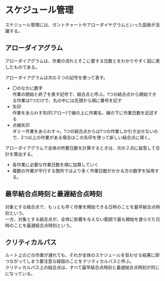 # スケジュール管理

スケジュール管理には、ガントチャートやアローダイヤグラムといった図表が活躍する。  

## アローダイアグラム

アローダイアグラムは、作業の流れとそこに要する日数とをわかりやすく図に表したものである。  

アローダイアグラムは次の３つの記号を使って表す。  

- 〇のなかに数字  
作業の開始と終了を表す記号で、結合点と呼ぶ。1つの結合点から開始できる作業は1つだけで、丸の中には先頭から順に番号を記す
- 矢印  
作業をあらわす矢印(アロー)で線の上に作業名、線の下に作業日数を記述する
- 点線矢印  
ダミー作業をあらわす→。1つの結合点からは1つの作業しか引き出せないので、2つ以上の作業がある場合はこの矢印を使って新しい結合点に導く。  

アローダイアグラムで全体の所要日数を計算するときは、次の２点に留意して合計を算出する。  

- 各作業に必要な作業日数を順に加算していく
- 複数の作業が平行する箇所ではより多く作業日数がかかる方の数字を採用する。  

## 最早結合点時刻と最遅結合点時刻

対象とする結合点で、もっとも早く作業を開始できる日時のことを最早結合点時刻という。  
一方、対象とする結合点が、全体に影響を与えない範囲で最も開始を遅らせた日時のことを最遅結合点時刻という。  

## クリティカルパス

ルート上のどの作業が遅れても、それが全体のスケジュールを狂わせる結果に即つながってしまう要注意な経路のことをクリティカルパスと呼ぶ。  
クリティカルパス上の結合点は、すべて最早結合点時刻と最遅結合点時刻が同じになっている。  

